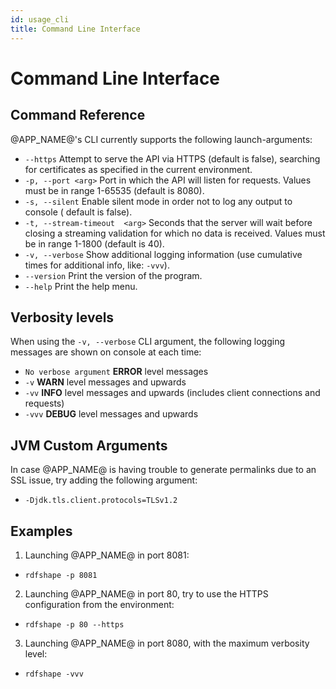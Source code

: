 ```yaml
---
id: usage_cli
title: Command Line Interface
---
```


# Command Line Interface

## Command Reference

@APP_NAME@'s CLI currently supports the following launch-arguments:

- `--https` Attempt to serve the API via HTTPS (default is false), searching for
  certificates as specified in the current environment.
- `-p, --port <arg>`  Port in which the API will listen for requests. Values
  must be in range 1-65535 (default is 8080).
- `-s, --silent`  Enable silent mode in order not to log any output to console (
  default is false).
- `-t, --stream-timeout  <arg>`  Seconds that the server will wait before
  closing a streaming validation for which no data is received. Values must be
  in range 1-1800 (default is 40).
- `-v, --verbose` Show additional logging information (use cumulative times for
  additional info, like: `-vvv`).
- `--version` Print the version of the program.
- `--help` Print the help menu.

## Verbosity levels

When using the `-v, --verbose` CLI argument, the following logging messages are
shown on console at each time:

- `No verbose argument` **ERROR** level messages
- `-v` **WARN** level messages and upwards
- `-vv` **INFO** level messages and upwards (includes client connections and
  requests)
- `-vvv` **DEBUG** level messages and upwards

## JVM Custom Arguments

In case @APP_NAME@ is having trouble to generate permalinks due to an SSL issue,
try adding the following argument:

- `-Djdk.tls.client.protocols=TLSv1.2`

## Examples

1. Launching @APP_NAME@ in port 8081:

- `rdfshape -p 8081`

2. Launching @APP_NAME@ in port 80, try to use the HTTPS configuration from the
   environment:

- `rdfshape -p 80 --https`

3. Launching @APP_NAME@ in port 8080, with the maximum verbosity level:

- `rdfshape -vvv`
